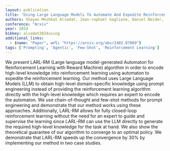 ```yaml
---
layout: publication
title: 'Using Large Language Models To Automate And Expedite Reinforcement Learning With Reward Machine'
authors: Shayan Meshkat Alsadat, Jean-raphael Gaglione, Daniel Neider, Ufuk Topcu, Zhe Xu
conference: "Arxiv"
year: 2024
bibkey: alsadat2024using
additional_links:
  - {name: "Paper", url: "https://arxiv.org/abs/2402.07069"}
tags: ['Prompting', 'Agentic', 'Few-Shot', 'Reinforcement Learning']
---
```

We present LARL-RM (Large language model-generated Automaton for
Reinforcement Learning with Reward Machine) algorithm in order to encode
high-level knowledge into reinforcement learning using automaton to expedite
the reinforcement learning. Our method uses Large Language Models (LLM) to
obtain high-level domain-specific knowledge using prompt engineering instead of
providing the reinforcement learning algorithm directly with the high-level
knowledge which requires an expert to encode the automaton. We use
chain-of-thought and few-shot methods for prompt engineering and demonstrate
that our method works using these approaches. Additionally, LARL-RM allows for
fully closed-loop reinforcement learning without the need for an expert to
guide and supervise the learning since LARL-RM can use the LLM directly to
generate the required high-level knowledge for the task at hand. We also show
the theoretical guarantee of our algorithm to converge to an optimal policy. We
demonstrate that LARL-RM speeds up the convergence by 30% by implementing our
method in two case studies.
